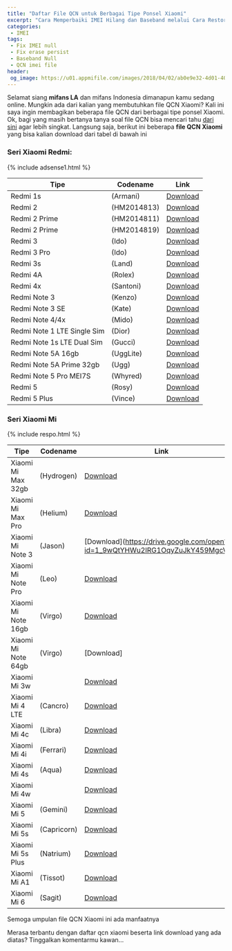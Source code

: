 ```yaml
---
title: "Daftar File QCN untuk Berbagai Tipe Ponsel Xiaomi"
excerpt: "Cara Memperbaiki IMEI Hilang dan Baseband melalui Cara Restore File QCN pada Device Xiaomi"
categories:
 - IMEI
tags:
 - Fix IMEI null
 - Fix erase persist
 - Baseband Null
 - QCN imei file
header:
 og_image: https://u01.appmifile.com/images/2018/04/02/ab0e9e32-4d01-405c-9003-3ece00a54263.jpg
---
```


Selamat siang **mifans LA** dan mifans Indonesia dimanapun kamu sedang online. Mungkin ada dari kalian yang membutuhkan file QCN Xiaomi? Kali ini saya ingin membagikan beberapa file QCN dari berbagai tipe ponsel Xiaomi. Ok, bagi yang masih bertanya tanya soal file QCN bisa mencari tahu [dari sini]() agar lebih singkat. Langsung saja, berikut ini beberapa **file QCN Xiaomi** yang bisa kalian download dari tabel di bawah ini

### Seri Xiaomi Redmi:

{% include adsense1.html %}

| Tipe | Codename | Link |
|------|-------|------|
| Redmi 1s | (Armani) | [Download](https://drive.google.com/open?id=1bO37wVHGI8dhLEf2VYj3g9Wus2QM3nfw) |
| Redmi 2 | (HM2014813) | [Download](https://drive.google.com/open?id=1syVORcVGk0SNcYBoE2cbSpflPj_XQniD) |
| Redmi 2 Prime | (HM2014811) | [Download](https://drive.google.com/open?id=1PlFuZjxpniBXum5Mx0tAuxYdByqdKBWr) |
| Redmi 2 Prime | (HM2014819) | [Download](https://drive.google.com/open?id=13ERp9uXqfpRuVRyHf1nORfueY3lQHf-d) |
| Redmi 3 | (Ido) | [Download](https://drive.google.com/open?id=1ptoIJoIOiz3smbm7uUhp9uLtwgUBC6dv) |
| Redmi 3 Pro | (Ido) | [Download](https://drive.google.com/open?id=1Gsv5u6aeSjlc0uUt94YfCLa21gAsIMb8) |
| Redmi 3s | (Land) | [Download](https://drive.google.com/open?id=1OS8JHYCY5hVKPcQsggwabpYmdsoJegq5) |
| Redmi 4A | (Rolex) | [Download](https://drive.google.com/open?id=1r4aWDTM18t5VSAHGp9PIW4gH9aABpiPS) |
| Redmi 4x | (Santoni) | [Download](https://drive.google.com/open?id=1Jj3EFipjZ8okmWQuNsxCiTmUdzE53XFv) |
| Redmi Note 3 | (Kenzo) | [Download](https://drive.google.com/open?id=16aQpW4eC-ndOwk3qGYGSBwtH655Usv1A) |
| Redmi Note 3 SE | (Kate) | [Download](https://drive.google.com/open?id=1-381p3pUtyHWtLR8gSWKrDnBOVQW5c9I) |
| Redmi Note 4/4x | (Mido) | [Download](https://drive.google.com/open?id=1hIpiuhFmhBNTGJfXYy5rkOqVd-6jytzB) |
| Redmi Note 1 LTE Single Sim | (Dior) | [Download](https://drive.google.com/open?id=1ITAmc9u-iM5BUf4zzqpM92G2_1Sx_ISm) |
| Redmi Note 1s LTE Dual Sim | (Gucci) | [Download](https://drive.google.com/open?id=1nOFAPojtpvGVnF_FnZ2_mAnZKsJI59Ks) |
| Redmi Note 5A 16gb | (UggLite) | [Download](https://drive.google.com/open?id=18dRiFTst43VBut0aZl9QvsnMymNnLQd9) |
| Redmi Note 5A Prime 32gb | (Ugg) | [Download](https://drive.google.com/open?id=1ZDhIYNNGXO8eXOzXxnkTQ50xhKkaOgKE) |
| Redmi Note 5 Pro MEI7S | (Whyred) | [Download](https://drive.google.com/open?id=1j8pwLRI7fC_bsNLFEdlk0l9nJOvi3hkG) |
| Redmi 5 | (Rosy) | [Download](https://drive.google.com/open?id=1ZqTqf3XaC3zkMI9QpJ_s4yhX6Nwdi9RT) |
| Redmi 5 Plus | (Vince) | [Download](https://drive.google.com/open?id=1Y0pz3y57irzDaafZhFCst2rmo786waVs) |

### Seri Xiaomi Mi

{% include respo.html %}

| Tipe | Codename | Link |
|------|-------|------|
| Xiaomi Mi Max 32gb | (Hydrogen) | [Download](https://drive.google.com/open?id=1DMF3xEyy9PiDD1MQcU2fb3_xhQh_ET1R) |
| Xiaomi Mi Max Pro | (Helium) | [Download](https://drive.google.com/open?id=1PCuZ8Trfx5qjT2QdhBEm2Of9UBtoO62M) |
| Xiaomi Mi Note 3 | (Jason) | [Download](https://drive.google.com/open?id=1_9wQtYHWu2IRG1OqyZuJkY459MgcVf8o |
| Xiaomi Mi Note Pro | (Leo) | [Download]() |
| Xiaomi Mi Note 16gb | (Virgo) | [Download]() |
| Xiaomi Mi Note 64gb | (Virgo) | [Download] |
| Xiaomi Mi 3w | | [Download]() |
| Xiaomi Mi 4 LTE | (Cancro) | [Download]() |
| Xiaomi Mi 4c | (Libra) | [Download]() |
| Xiaomi Mi 4i | (Ferrari) | [Download]() |
| Xiaomi Mi 4s | (Aqua) | [Download]() |
| Xiaomi Mi 4w | | [Download](/) |
| Xiaomi Mi 5 | (Gemini) | [Download]() |
| Xiaomi Mi 5s | (Capricorn) | [Download]() |
| Xiaomi Mi 5s Plus | (Natrium) | [Download]() |
| Xiaomi Mi A1 | (Tissot) | [Download]() |
| Xiaomi Mi 6 | (Sagit) | [Download]() |

Semoga umpulan file QCN Xiaomi ini ada manfaatnya

Merasa terbantu dengan daftar qcn xiaomi beserta link download yang ada diatas? Tinggalkan komentarmu kawan...
